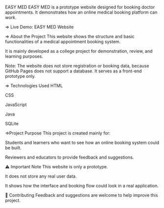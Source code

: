 EASY MED
EASY MED is a prototype website designed for booking doctor appointments.
It demonstrates how an online medical booking platform can work.

=> Live Demo: EASY MED Website

=> About the Project
This website shows the structure and basic functionalities of a medical appointment booking system.

It is mainly developed as a college project for demonstration, review, and learning purposes.

Note: The website does not store registration or booking data, because GitHub Pages does not support a database. It serves as a front-end prototype only.

=> Technologies Used
HTML

CSS

JavaScript

Java

SQLite

=>Project Purpose
This project is created mainly for:

Students and learners who want to see how an online booking system could be built.

Reviewers and educators to provide feedback and suggestions.

⚠️ Important Note
This website is only a prototype.

It does not store any real user data.

It shows how the interface and booking flow could look in a real application.

🤝 Contributing
Feedback and suggestions are welcome to help improve this project.
